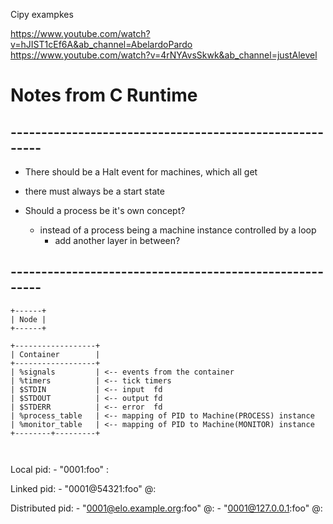 
Cipy exampkes

https://www.youtube.com/watch?v=hJIST1cEf6A&ab_channel=AbelardoPardo
https://www.youtube.com/watch?v=4rNYAvsSkwk&ab_channel=justAlevel


# Notes from C Runtime
## --------------------------------------------------------


- There should be a Halt event for machines, which all get
- there must always be a start state


- Should a process be it's own concept?
    - instead of a process being a machine instance controlled by a loop
        - add another layer in between?



## --------------------------------------------------------

```
+------+
| Node |
+------+

+------------------+
| Container        |
+------------------+
| %signals         | <-- events from the container
| %timers          | <-- tick timers
| $STDIN           | <-- input  fd
| $STDOUT          | <-- output fd
| $STDERR          | <-- error  fd
| %process_table   | <-- mapping of PID to Machine(PROCESS) instance
| %monitor_table   | <-- mapping of PID to Machine(MONITOR) instance
+--------+---------+



```


Local pid:
    - "0001:foo" <PID-ID>:<name>

Linked pid:
    - "0001@54321:foo" <PID-ID>@<OS-PID>:<name>

Distributed pid:
    - "0001@elo.example.org:foo" <PID-ID>@<hostname>:<name>
    - "0001@127.0.0.1:foo"       <PID-ID>@<localhost>:<name>
